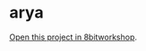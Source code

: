 arya
=====

[Open this project in 8bitworkshop](http://8bitworkshop.com/redir.html?platform=msx&githubURL=https%3A%2F%2Fgithub.com%2Falbs-br%2Farya&file=main.c).
